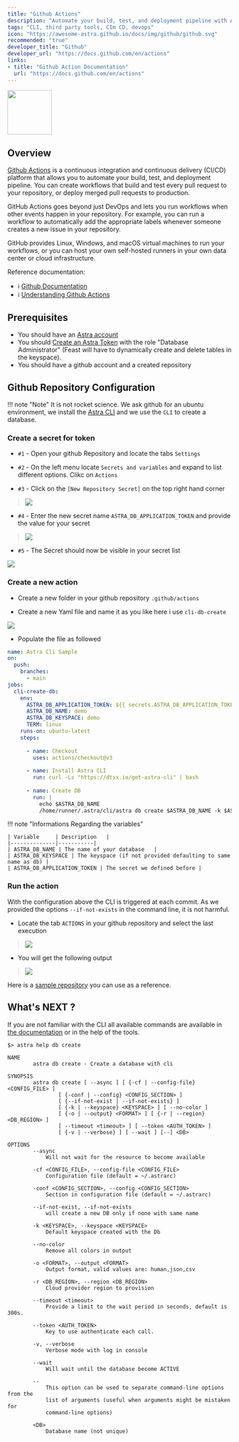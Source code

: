 ```yaml
---
title: "Github Actions"
description: "Automate your build, test, and deployment pipeline with Astra CLI"
tags: "CLI, third party tools, CIm CD, devops"
icon: "https://awesome-astra.github.io/docs/img/github/github.svg"
recommended: "true"
developer_title: "Github"
developer_url: "https://docs.github.com/en/actions"
links:
- title: "Github Action Documentation"
  url: "https://docs.github.com/en/actions"
---
```


<div class="nosurface" markdown="1">

<img src="../../../../img/github/github_logo.png" height="100px" />
</div>

## Overview

[Github Actions](https://docs.github.com/en/actions)
is a continuous integration and continuous delivery (CI/CD) platform that allows you to automate your build, test, and deployment pipeline. You can create workflows that build and test every pull request to your repository, or deploy merged pull requests to production.

GitHub Actions goes beyond just DevOps and lets you run workflows when other events happen in your repository. For example, you can run a workflow to automatically add the appropriate labels whenever someone creates a new issue in your repository.

GitHub provides Linux, Windows, and macOS virtual machines to run your workflows, or you can host your own self-hosted runners in your own data center or cloud infrastructure.

<div class="nosurface" markdown="1">
Reference documentation:

- ℹ️ [Github Documentation](https://docs.github.com/en/actions)
- ℹ️ [Understanding Github Actions](https://docs.github.com/en/actions/learn-github-actions/understanding-github-actions)

</div>

## Prerequisites

<ul class="prerequisites">
    <li class="nosurface">You should have an <a href="https://astra.dev/3B7HcYo">Astra account</a></li>
    <li class="nosurface">You should <a href="https://awesome-astra.github.io/docs/pages/astra/create-token/">Create an Astra Token</a> with the role "Database Administrator" (Feast will have to dynamically create and delete tables in the keyspace).</li>
    <li class="nosurface">You should have a github account and a created repository</li>
</ul>


## Github Repository Configuration

!!! note "Note"
    It is not rocket science. We ask github for an ubuntu environment, we install the [Astra CLI](https://awesome-astra.github.io/docs/pages/astra/astra-cli/) and 
    we use the `CLI` to create a database.

### Create a secret for token

- `#1` - Open your github Repository and locate the tabs `Settings`

- `#2` - On the left menu locate `Secrets and variables` and expand to list different options. Clikc on `Actions`

- `#3` - Click on the `[New Repository Secret]` on the top right hand corner

> <img src="../../../../img/github/github-actions-01.png" />

- `#4` - Enter the new secret name `ASTRA_DB_APPLICATION_TOKEN` and provide the value for your secret

> <img src="../../../../img/github/github-actions-02.png" />

- `#5` - The Secret should now be visible in your secret list

<img src="../../../../img/github/github-actions-03.png" />

### Create a new action

- Create a new folder in your github repository `.github/actions`

- Create a new Yaml file and name it as you like here i use `cli-db-create`

<img src="../../../../img/github/github-actions-04.png" />

- Populate the file as followed

```yaml
name: Astra Cli Sample
on:
  push:
    branches:
      - main
jobs:
  cli-create-db:
    env:
      ASTRA_DB_APPLICATION_TOKEN: ${{ secrets.ASTRA_DB_APPLICATION_TOKEN }}
      ASTRA_DB_NAME: demo
      ASTRA_DB_KEYSPACE: demo
      TERM: linux
    runs-on: ubuntu-latest
    steps:
    
      - name: Checkout
        uses: actions/checkout@v3
      
      - name: Install Astra CLI
        run: curl -Ls "https://dtsx.io/get-astra-cli" | bash
        
      - name: Create DB
        run: |
          echo $ASTRA_DB_NAME
          /home/runner/.astra/cli/astra db create $ASTRA_DB_NAME -k $ASTRA_DB_KEYSPACE --token $ASTRA_DB_APPLICATION_TOKEN --if-not-exists 

```

!!! note "Informations Regarding the variables"
    

    | Variable     | Description   |
    |--------------|-----------|
    | ASTRA_DB_NAME | The name of your database   | 
    | ASTRA_DB_KEYSPACE | The keyspace (if not provided defaulting to same name as db) |
    | ASTRA_DB_APPLICATION_TOKEN | The secret we defined before |

### Run the action

With the configuration above the CLI is triggered at each commit. As we provided the options `--if-not-exists` in the command line, it is not harmful.

- Locate the tab `ACTIONS` in your github repository and select the last execution

> <img src="../../../../img/github/github-actions-05.png" />

- You will get the following output

> <img src="../../../../img/github/github-actions-06.png" />

Here is a [sample repository](https://github.com/DataStax-Examples/astra-cli-github-action) you can use as a reference.

## What's NEXT ?


If you are not familiar with the CLI all available commands are available in [the documentation](https://awesome-astra.github.io/docs/pages/astra/astra-cli/) or in the help of the tools.

```
$> astra help db create

NAME
        astra db create - Create a database with cli

SYNOPSIS
        astra db create [ --async ] [ {-cf | --config-file} <CONFIG_FILE> ]
                [ {-conf | --config} <CONFIG_SECTION> ]
                [ {--if-not-exist | --if-not-exists} ]
                [ {-k | --keyspace} <KEYSPACE> ] [ --no-color ]
                [ {-o | --output} <FORMAT> ] [ {-r | --region} <DB_REGION> ]
                [ --timeout <timeout> ] [ --token <AUTH_TOKEN> ]
                [ {-v | --verbose} ] [ --wait ] [--] <DB>

OPTIONS
        --async
            Will not wait for the resource to become available

        -cf <CONFIG_FILE>, --config-file <CONFIG_FILE>
            Configuration file (default = ~/.astrarc)

        -conf <CONFIG_SECTION>, --config <CONFIG_SECTION>
            Section in configuration file (default = ~/.astrarc)

        --if-not-exist, --if-not-exists
            will create a new DB only if none with same name

        -k <KEYSPACE>, --keyspace <KEYSPACE>
            Default keyspace created with the Db

        --no-color
            Remove all colors in output

        -o <FORMAT>, --output <FORMAT>
            Output format, valid values are: human,json,csv

        -r <DB_REGION>, --region <DB_REGION>
            Cloud provider region to provision

        --timeout <timeout>
            Provide a limit to the wait period in seconds, default is 300s.

        --token <AUTH_TOKEN>
            Key to use authenticate each call.

        -v, --verbose
            Verbose mode with log in console

        --wait
            Will wait until the database become ACTIVE

        --
            This option can be used to separate command-line options from the
            list of arguments (useful when arguments might be mistaken for
            command-line options)

        <DB>
            Database name (not unique)
```
